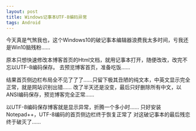 ```yaml
---
layout: post
title: Windows记事本UTF-8编码异常
tags: Android
---
```


今天真是气煞我也，这个Windows10的破记事本编辑器浪费我太多时间，亏我还是Win10脑残粉……

原本只想快速修改本博客首页的Html文档，就用记事本打开，随便改改，改完不忘以UTF-8编码保存。
去预览博客首页，准备吃饭……

结果首页侧边栏布局全不见了了了……只留下极其丑陋的纯文本，中英文显示完全正常，就是网站识别出错……
改了半天还是没变，最后只好删除所有中文，以ANSI编码保存，预览博客完全正常……

以UTF-8编码保存博客就是显示异常，折腾一个多小时……
只好安装Notepad++，UTF-8编码的首页侧边栏终于恢复正常了
对这破记事本的最后残恋终于破灭了……